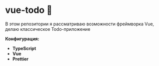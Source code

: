 # vue-todo 🎄

В этом репозитории я рассматриваю возможности фреймворка Vue, делаю классическое Todo-приложение

**Конфигурация:**

- **TypeScript**
- **Vue**
- **Prettier**
